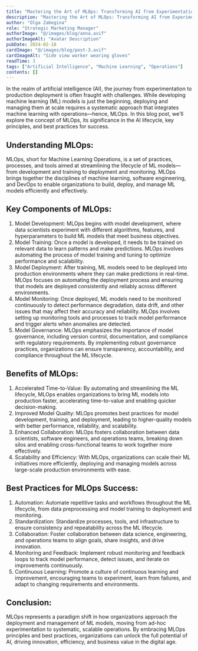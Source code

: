```yaml
---
title: "Mastering the Art of MLOps: Transforming AI from Experimentation to Production"
description: "Mastering the Art of MLOps: Transforming AI from Experimentation to Production"
author: "Olga Zabegina"
role: "Strategic Marketing Manager"
authorImage: "@/images/blog/anna.avif"
authorImageAlt: "Avatar Description"
pubDate: 2024-02-18
cardImage: "@/images/blog/post-3.avif"
cardImageAlt: "Side view worker wearing gloves"
readTime: 3
tags: ["Artificial Intelligence", "Machine Learning", "Operations"]
contents: []
---
```


In the realm of artificial intelligence (AI), the journey from experimentation to production deployment is often fraught with challenges. While developing machine learning (ML) models is just the beginning, deploying and managing them at scale requires a systematic approach that integrates machine learning with operations—hence, MLOps. In this blog post, we'll explore the concept of MLOps, its significance in the AI lifecycle, key principles, and best practices for success.

## Understanding MLOps:

MLOps, short for Machine Learning Operations, is a set of practices, processes, and tools aimed at streamlining the lifecycle of ML models—from development and training to deployment and monitoring. MLOps brings together the disciplines of machine learning, software engineering, and DevOps to enable organizations to build, deploy, and manage ML models efficiently and effectively.

## Key Components of MLOps:

1. Model Development: MLOps begins with model development, where data scientists experiment with different algorithms, features, and hyperparameters to build ML models that meet business objectives.
2. Model Training: Once a model is developed, it needs to be trained on relevant data to learn patterns and make predictions. MLOps involves automating the process of model training and tuning to optimize performance and scalability.
3. Model Deployment: After training, ML models need to be deployed into production environments where they can make predictions in real-time. MLOps focuses on automating the deployment process and ensuring that models are deployed consistently and reliably across different environments.
4. Model Monitoring: Once deployed, ML models need to be monitored continuously to detect performance degradation, data drift, and other issues that may affect their accuracy and reliability. MLOps involves setting up monitoring tools and processes to track model performance and trigger alerts when anomalies are detected.
5. Model Governance: MLOps emphasizes the importance of model governance, including version control, documentation, and compliance with regulatory requirements. By implementing robust governance practices, organizations can ensure transparency, accountability, and compliance throughout the ML lifecycle.

## Benefits of MLOps:

1. Accelerated Time-to-Value: By automating and streamlining the ML lifecycle, MLOps enables organizations to bring ML models into production faster, accelerating time-to-value and enabling quicker decision-making.
2. Improved Model Quality: MLOps promotes best practices for model development, training, and deployment, leading to higher-quality models with better performance, reliability, and scalability.
3. Enhanced Collaboration: MLOps fosters collaboration between data scientists, software engineers, and operations teams, breaking down silos and enabling cross-functional teams to work together more effectively.
4. Scalability and Efficiency: With MLOps, organizations can scale their ML initiatives more efficiently, deploying and managing models across large-scale production environments with ease.

## Best Practices for MLOps Success:

1. Automation: Automate repetitive tasks and workflows throughout the ML lifecycle, from data preprocessing and model training to deployment and monitoring.
2. Standardization: Standardize processes, tools, and infrastructure to ensure consistency and repeatability across the ML lifecycle.
3. Collaboration: Foster collaboration between data science, engineering, and operations teams to align goals, share insights, and drive innovation.
4. Monitoring and Feedback: Implement robust monitoring and feedback loops to track model performance, detect issues, and iterate on improvements continuously.
5. Continuous Learning: Promote a culture of continuous learning and improvement, encouraging teams to experiment, learn from failures, and adapt to changing requirements and environments.

## Conclusion:

MLOps represents a paradigm shift in how organizations approach the deployment and management of ML models, moving from ad-hoc experimentation to systematic, scalable operations. By embracing MLOps principles and best practices, organizations can unlock the full potential of AI, driving innovation, efficiency, and business value in the digital age.
